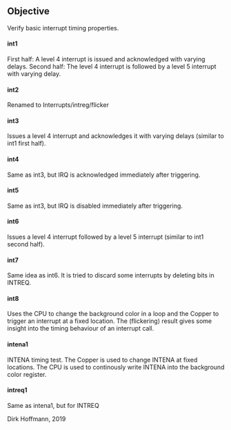 ## Objective

Verify basic interrupt timing properties.

#### int1

First half: A level 4 interrupt is issued and acknowledged with varying delays.
Second half: The level 4 interrupt is followed by a level 5 interrupt with varying delay.

#### int2

Renamed to Interrupts/intreg/flicker

#### int3

Issues a level 4 interrupt and acknowledges it with varying delays (similar to int1 first half).

#### int4

Same as int3, but IRQ is acknowledged immediately after triggering.

#### int5

Same as int3, but IRQ is disabled immediately after triggering.

#### int6

Issues a level 4 interrupt followed by a level 5 interrupt (similar to int1 second half).

#### int7

Same idea as int6. It is tried to discard some interrupts by deleting bits in INTREQ. 

#### int8

Uses the CPU to change the background color in a loop and the Copper to trigger an interrupt at a fixed location. The (flickering) result gives some insight into the timing behaviour of an interrupt call.

#### intena1 

INTENA timing test. The Copper is used to change INTENA at fixed locations. The CPU is used to continously write INTENA into the background color register.

#### intreq1 

Same as intena1, but for INTREQ


Dirk Hoffmann, 2019
